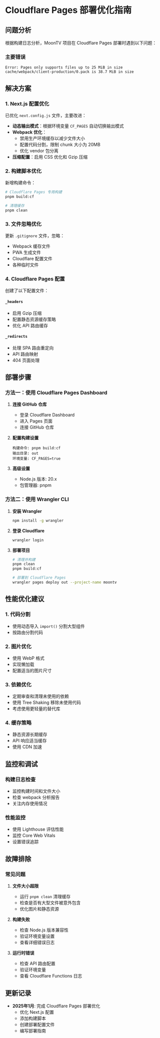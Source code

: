 # Cloudflare Pages 部署优化指南

## 问题分析

根据构建日志分析，MoonTV 项目在 Cloudflare Pages 部署时遇到以下问题：

### 主要错误
```
Error: Pages only supports files up to 25 MiB in size
cache/webpack/client-production/0.pack is 38.7 MiB in size
```

## 解决方案

### 1. Next.js 配置优化

已优化 `next.config.js` 文件，主要改进：

- **动态输出模式**：根据环境变量 `CF_PAGES` 自动切换输出模式
- **Webpack 优化**：
  - 禁用生产环境缓存以减少文件大小
  - 配置代码分割，限制 chunk 大小为 20MB
  - 优化 vendor 包分离
- **压缩配置**：启用 CSS 优化和 Gzip 压缩

### 2. 构建脚本优化

新增构建命令：
```bash
# Cloudflare Pages 专用构建
pnpm build:cf

# 清理缓存
pnpm clean
```

### 3. 文件忽略优化

更新 `.gitignore` 文件，忽略：
- Webpack 缓存文件
- PWA 生成文件
- Cloudflare 配置文件
- 各种临时文件

### 4. Cloudflare Pages 配置

创建了以下配置文件：

#### `_headers`
- 启用 Gzip 压缩
- 配置静态资源缓存策略
- 优化 API 路由缓存

#### `_redirects`
- 处理 SPA 路由重定向
- API 路由映射
- 404 页面处理

## 部署步骤

### 方法一：使用 Cloudflare Pages Dashboard

1. **连接 GitHub 仓库**
   - 登录 Cloudflare Dashboard
   - 进入 Pages 页面
   - 连接 GitHub 仓库

2. **配置构建设置**
   ```
   构建命令: pnpm build:cf
   输出目录: out
   环境变量: CF_PAGES=true
   ```

3. **高级设置**
   - Node.js 版本: 20.x
   - 包管理器: pnpm

### 方法二：使用 Wrangler CLI

1. **安装 Wrangler**
   ```bash
   npm install -g wrangler
   ```

2. **登录 Cloudflare**
   ```bash
   wrangler login
   ```

3. **部署项目**
   ```bash
   # 清理并构建
   pnpm clean
   pnpm build:cf
   
   # 部署到 Cloudflare Pages
   wrangler pages deploy out --project-name moontv
   ```

## 性能优化建议

### 1. 代码分割
- 使用动态导入 `import()` 分割大型组件
- 按路由分割代码

### 2. 图片优化
- 使用 WebP 格式
- 实现懒加载
- 配置适当的图片尺寸

### 3. 依赖优化
- 定期审查和清理未使用的依赖
- 使用 Tree Shaking 移除未使用代码
- 考虑使用更轻量的替代库

### 4. 缓存策略
- 静态资源长期缓存
- API 响应适当缓存
- 使用 CDN 加速

## 监控和调试

### 构建日志检查
- 监控构建时间和文件大小
- 检查 webpack 分析报告
- 关注内存使用情况

### 性能监控
- 使用 Lighthouse 评估性能
- 监控 Core Web Vitals
- 设置错误追踪

## 故障排除

### 常见问题

1. **文件大小超限**
   - 运行 `pnpm clean` 清理缓存
   - 检查是否有大型文件被意外包含
   - 优化图片和静态资源

2. **构建失败**
   - 检查 Node.js 版本兼容性
   - 验证环境变量设置
   - 查看详细错误日志

3. **运行时错误**
   - 检查 API 路由配置
   - 验证环境变量
   - 查看 Cloudflare Functions 日志

## 更新记录

- **2025年1月**: 完成 Cloudflare Pages 部署优化
  - 优化 Next.js 配置
  - 添加构建脚本
  - 创建部署配置文件
  - 编写部署指南
